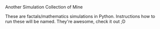 Another Simulation Collection of Mine 


These are factals/mathematics simulations in Python. Instructions how to run these will be named.
They're awesome, check it out ;D 


<!-- Google tag (gtag.js) 
<script async src="https://www.googletagmanager.com/gtag/js?id=G-8X4N8MRVX7"></script>
<script>
  window.dataLayer = window.dataLayer || [];
  function gtag(){dataLayer.push(arguments);}
  gtag('js', new Date());

  gtag('config', 'G-8X4N8MRVX7');
</script>

--->
